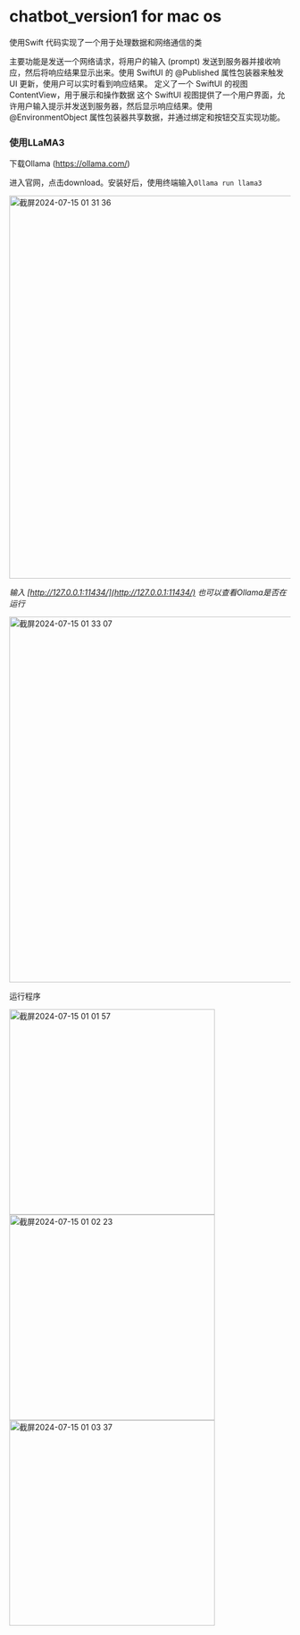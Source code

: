 # chatbot_version1 for mac os

使用Swift 代码实现了一个用于处理数据和网络通信的类

主要功能是发送一个网络请求，将用户的输入 (prompt) 发送到服务器并接收响应，然后将响应结果显示出来。使用 SwiftUI 的 @Published 属性包装器来触发 UI 更新，使用户可以实时看到响应结果。
定义了一个 SwiftUI 的视图 ContentView，用于展示和操作数据
这个 SwiftUI 视图提供了一个用户界面，允许用户输入提示并发送到服务器，然后显示响应结果。使用 @EnvironmentObject 属性包装器共享数据，并通过绑定和按钮交互实现功能。

### 使用LLaMA3
下载Ollama (https://ollama.com/)

进入官网，点击download。安装好后，使用终端输入`Ollama run llama3`

<img width="686" alt="截屏2024-07-15 01 31 36" src="https://github.com/user-attachments/assets/a47fce90-c207-4cb9-9607-ce684f3c4c3b">

*输入 [http://127.0.0.1:11434/](http://127.0.0.1:11434/) 也可以查看Ollama是否在运行*

<img width="655" alt="截屏2024-07-15 01 33 07" src="https://github.com/user-attachments/assets/acba7887-23a2-48ca-a025-0ebf7fe0e134">

运行程序

<img width="368" alt="截屏2024-07-15 01 01 57" src="https://github.com/user-attachments/assets/399e7768-a324-40a1-a127-1a21e881a15c">

<img width="368" alt="截屏2024-07-15 01 02 23" src="https://github.com/user-attachments/assets/dd93ed79-758f-486c-9f1f-c3fdee8b88fe">

<img width="368" alt="截屏2024-07-15 01 03 37" src="https://github.com/user-attachments/assets/43036dff-7f93-4285-a1cb-3871089b6e6c">





